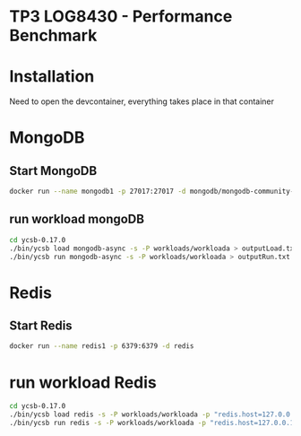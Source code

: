 # TP3 LOG8430 - Performance Benchmark

# Installation
Need to open the devcontainer, everything takes place in that container


# MongoDB
## Start MongoDB
```bash
docker run --name mongodb1 -p 27017:27017 -d mongodb/mongodb-community-server:latest
```

## run workload mongoDB
```bash
cd ycsb-0.17.0
./bin/ycsb load mongodb-async -s -P workloads/workloada > outputLoad.txt
./bin/ycsb run mongodb-async -s -P workloads/workloada > outputRun.txt
```

# Redis
## Start Redis
```bash
docker run --name redis1 -p 6379:6379 -d redis
```

# run workload Redis
```bash
cd ycsb-0.17.0
./bin/ycsb load redis -s -P workloads/workloada -p "redis.host=127.0.0.1" -p "redis.port=6379" > outputLoad.txt
./bin/ycsb run redis -s -P workloads/workloada -p "redis.host=127.0.0.1" -p "redis.port=6379" > outputRun.txt
```
